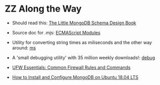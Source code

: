# ZZ Along the Way

- Should read this: [The Little MongoDB Schema Design Book](http://learnmongodbthehardway.com/schema/)

- Source doc for .mjs: [ECMAScript Modules](https://nodejs.org/api/esm.html#esm_ecmascript_modules)

- Utility for converting string times as miliseconds and the other way around: [ms](https://github.com/zeit/ms)

- A 'small debugging utility' with 35 million weekly downloads!: [debug](https://www.npmjs.com/package/debug)

- [UFW Essentials: Common Firewall Rules and Commands](https://www.digitalocean.com/community/tutorials/ufw-essentials-common-firewall-rules-and-commands)



- [How to Install and Configure MongoDB on Ubuntu 18.04 LTS](https://www.howtoforge.com/tutorial/install-mongodb-on-ubuntu)